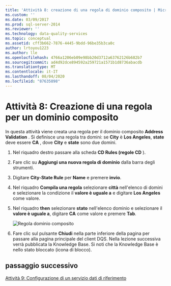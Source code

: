 ```yaml
---
title: 'Attività 8: creazione di una regola di dominio composito | Microsoft Docs'
ms.custom: ''
ms.date: 03/09/2017
ms.prod: sql-server-2014
ms.reviewer: ''
ms.technology: data-quality-services
ms.topic: conceptual
ms.assetid: cff3b662-7876-4445-9bdd-96be35b3ca0c
author: lrtoyou1223
ms.author: lle
ms.openlocfilehash: 4766a1206eb09e98bb20d3712a63762126b682b7
ms.sourcegitcommit: ad4d92dce894592a259721a1571b1d8736abacdb
ms.translationtype: MT
ms.contentlocale: it-IT
ms.lasthandoff: 08/04/2020
ms.locfileid: "87635898"
---
```

# <a name="task-8-creating-a-composite-domain-rule"></a>Attività 8: Creazione di una regola per un dominio composito
  In questa attività viene creata una regola per il dominio composito **Address Validation** . Si definisce una regola tra domini: se **City** è **Los Angeles**, **state** deve essere **CA** , dove **City** e **state** sono due domini.  
  
1.  Nel riquadro destro passare alla scheda **CD Rules (regole CD** ).  
  
2.  Fare clic su **Aggiungi una nuova regola di dominio** dalla barra degli strumenti.  
  
3.  Digitare **City-State Rule** per **Name** e premere **invio**.  
  
4.  Nel riquadro **Compila una regola** selezionare **città** nell'elenco di domini e selezionare la condizione il **valore è uguale a** e digitare **Los Angeles** come valore.  
  
5.  Nel riquadro **then** selezionare **stato** nell'elenco dominio e selezionare il **valore è uguale a**, digitare **CA** come valore e premere **Tab**.  
  
     ![Regola dominio composito](../../2014/tutorials/media/et-creatingacompositedomainrule.jpg "Regola dominio composito")  
  
6.  Fare clic sul pulsante **Chiudi** nella parte inferiore della pagina per passare alla pagina principale del client DQS. Nella lezione successiva verrà pubblicata la Knowledge Base. Si noti che la Knowledge Base è nello stato bloccato (icona di blocco).  
  
## <a name="next-step"></a>passaggio successivo  
 [Attività 9: Configurazione di un servizio dati di riferimento](../../2014/tutorials/task-9-configuring-a-reference-data-service.md)  
  
  
